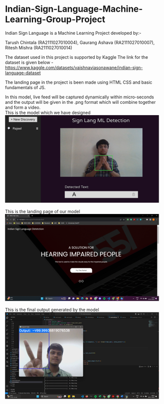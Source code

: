 # Indian-Sign-Language-Machine-Learning-Group-Project

Indian Sign Language is a Machine Learning Project developed by:-

Tarush Chintala (RA2111027010004),
Gaurang Ashava (RA2111027010007),
Ritesh Mishra (RA2111027010014)
<br>

The dataset used in this project is supported by Kaggle 
The link for the dataset is given below - <href> https://www.kaggle.com/datasets/vaishnaviasonawane/indian-sign-language-dataset </href>

The landing page in the project is been made using HTML CSS and basic fundamentals of JS.

In this model, live feed will be captured dynamically within micro-seconds and the output will be given in the .png format which will combine together and form a video.
<br>
This is the model which we have designed
<br>
<img src="images/Temp.jpg" alt="Design">
<br>
<br>
This is the landing page of our model 
<br>
<img src="images/Temp2.png" alt="Website">
<br>
<br>
This is the final output generated by the model
<br>
<img src="images/Temp3.png" alt="Trial">
<br>
<br>
